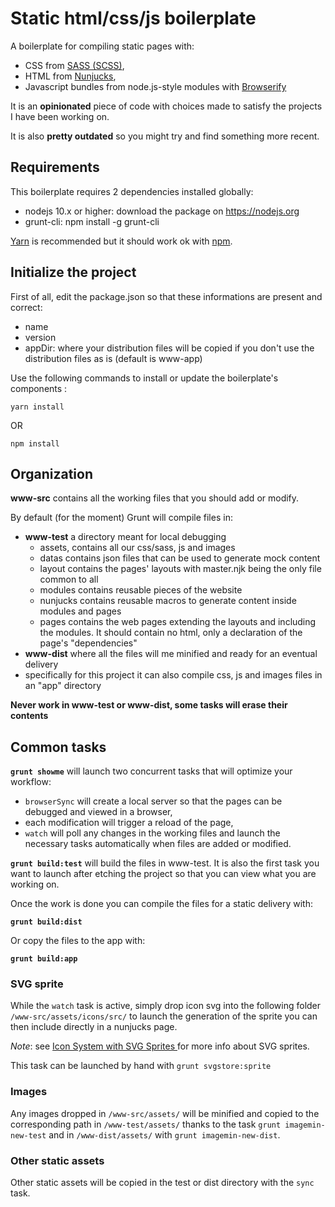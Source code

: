 Static html/css/js boilerplate
==============

A boilerplate for compiling static pages with:

- CSS from [SASS (SCSS)](https://sass-lang.com/), 
- HTML from [Nunjucks](https://mozilla.github.io/nunjucks/), 
- Javascript bundles from node.js-style modules with [Browserify](http://browserify.org/)

It is an **opinionated** piece of code with choices made to satisfy the projects I have been working on.

It is also **pretty outdated** so you might try and find something more recent.

## Requirements

This boilerplate requires 2 dependencies installed globally:
  - nodejs 10.x or higher: download the package on https://nodejs.org
  - grunt-cli: npm install -g grunt-cli

[Yarn](https://yarnpkg.com) is recommended but it should work ok with [npm](https://www.npmjs.com/get-npm).

## Initialize the project

First of all, edit the package.json so that these informations are present and correct:
 - name
 - version
 - appDir: where your distribution files will be copied if you don't use the distribution files as is (default is www-app)

Use the following commands to install or update the boilerplate's components :

````
yarn install
````

OR

````
npm install
````

## Organization

**www-src** contains all the working files that you should add or modify.

By default (for the moment) Grunt will compile files in:

- **www-test** a directory meant for local debugging
  - assets, contains all our css/sass, js and images
  - datas contains json files that can be used to generate mock content
  - layout contains the pages' layouts with master.njk being the only file common to all
  - modules contains reusable pieces of the website
  - nunjucks contains reusable macros to generate content inside modules and pages
  - pages contains the web pages extending the layouts and including the modules. It should contain no html, only a declaration of the page's "dependencies"
- **www-dist** where all the files will me minified and ready for an eventual delivery
- specifically for this project it can also compile css, js and images files in an "app" directory

**Never work in www-test or www-dist, some tasks will erase their contents**

## Common tasks

**`grunt showme`** will launch two concurrent tasks that will optimize your workflow:  

- `browserSync` will create a local server so that the pages can be debugged and viewed in a browser,
- each modification will trigger a reload of the page,
- `watch` will poll any changes in the working files and launch the necessary tasks automatically when files are added or modified.

**`grunt build:test`** will build the files in www-test.
It is also the first task you want to launch after etching the project so that you can view what you are working on.

Once the work is done you can compile the files for a static delivery with:

**`grunt build:dist`**

Or copy the files to the app with:

**`grunt build:app`**

### SVG sprite

While the `watch` task is active, simply drop icon svg into the following folder `/www-src/assets/icons/src/` to launch the generation of the sprite you can then include directly in a nunjucks page.

*Note*: see [Icon System with SVG Sprites
](https://css-tricks.com/svg-sprites-use-better-icon-fonts/) for more info about SVG sprites.

This task can be launched by hand with `grunt svgstore:sprite`

### Images

Any images dropped in `/www-src/assets/` will be minified and copied to the corresponding path in `/www-test/assets/` thanks to the task `grunt imagemin-new-test` and in `/www-dist/assets/` with `grunt imagemin-new-dist`.

### Other static assets

Other static assets will be copied in the test or dist directory with the `sync` task.